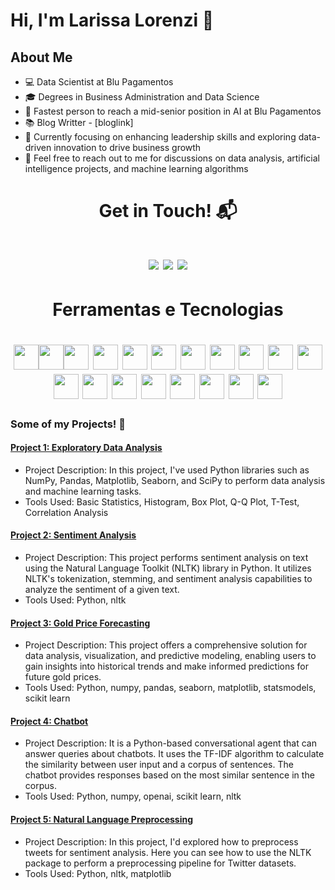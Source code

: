 # Hi, I'm Larissa Lorenzi 👋

## About Me

- 💻 Data Scientist at Blu Pagamentos
- 🎓 Degrees in Business Administration and Data Science
- 🚀 Fastest person to reach a mid-senior position in AI at Blu Pagamentos
- 📚 Blog Writter - [bloglink]
- 🌱 Currently focusing on enhancing leadership skills and exploring data-driven innovation to drive business growth
- 💬 Feel free to reach out to me for discussions on data analysis, artificial intelligence projects, and machine learning algorithms

## <h1 align="center"> Get in Touch! 📬</h1>

<h1 align="center"> <div>
<a href="https://instagram.com/larissa.lorenzi" target="_blank"><img src="https://img.shields.io/badge/-Instagram-%23E4405F?style=for-the-badge&logo=instagram&logoColor=white" target="_blank"></a>
<a href = "mailto:lorenzilarissa@gmail.com"><img src="https://img.shields.io/badge/Gmail-D14836?style=for-the-badge&logo=gmail&logoColor=white" target="_blank"></a>
<a href="https://www.linkedin.com/in/larissalorenzi" target="_blank"><img src="https://img.shields.io/badge/-LinkedIn-%230077B5?style=for-the-badge&logo=linkedin&logoColor=white" target="_blank"></a>   
</div></h1>

## <h1 align="center"> Ferramentas e Tecnologias</h1>

<h1 align="center"> <img src="https://cdn.jsdelivr.net/gh/devicons/devicon/icons/python/python-original-wordmark.svg" width="40" height="40"/><img src="https://cdn.jsdelivr.net/gh/devicons/devicon/icons/postgresql/postgresql-original-wordmark.svg" width="40" height="40"/><img src="https://cdn.jsdelivr.net/gh/devicons/devicon/icons/mysql/mysql-original-wordmark.svg" width="40" height="40"/>
<img src="https://cdn.jsdelivr.net/gh/devicons/devicon/icons/r/r-original.svg" width="40" height="40"/>
<img src="https://cdn.jsdelivr.net/gh/devicons/devicon/icons/rstudio/rstudio-original.svg" width="40" height="40"/>
<img src="https://cdn.jsdelivr.net/gh/devicons/devicon/icons/amazonwebservices/amazonwebservices-original-wordmark.svg" width="40" height="40"/>
<img src="https://cdn.jsdelivr.net/gh/devicons/devicon/icons/docker/docker-original-wordmark.svg" width="40" height="40"/>
<img src="https://cdn.jsdelivr.net/gh/devicons/devicon/icons/git/git-original-wordmark.svg" width="40" height="40"/>
<img src="https://cdn.jsdelivr.net/gh/devicons/devicon/icons/github/github-original-wordmark.svg" width="40" height="40"/>
<img src="https://cdn.jsdelivr.net/gh/devicons/devicon/icons/vscode/vscode-original-wordmark.svg" width="40" height="40"/>
<img src="https://cdn.jsdelivr.net/gh/devicons/devicon/icons/pandas/pandas-original-wordmark.svg" width="40" height="40"/>
<img src="https://cdn.jsdelivr.net/gh/devicons/devicon/icons/numpy/numpy-original-wordmark.svg" width="40" height="40"/>
<img src="https://cdn.jsdelivr.net/gh/devicons/devicon/icons/jupyter/jupyter-original-wordmark.svg" width="40" height="40"/>
<img src="https://cdn.jsdelivr.net/gh/devicons/devicon/icons/anaconda/anaconda-original-wordmark.svg" width="40" height="40"/>  
<img src="https://cdn.jsdelivr.net/gh/devicons/devicon/icons/pytorch/pytorch-original-wordmark.svg" width="40" height="40"/>
<img src="https://cdn.jsdelivr.net/gh/devicons/devicon/icons/tensorflow/tensorflow-original-wordmark.svg" width="40" height="40"/>
<img src="https://cdn.jsdelivr.net/gh/devicons/devicon/icons/confluence/confluence-original-wordmark.svg" width="40" height="40"/>
<img src="https://cdn.jsdelivr.net/gh/devicons/devicon/icons/kaggle/kaggle-original-wordmark.svg" width="40" height="40"/>
<img src="https://cdn.jsdelivr.net/gh/devicons/devicon/icons/slack/slack-original-wordmark.svg" width="40" height="40"/></h1>
          

### Some of my Projects! 🎨

#### [Project 1: Exploratory Data Analysis](https://github.com/lorenzilarissa/exploratory-data-analysis)
- Project Description: In this project, I've used Python libraries such as NumPy, Pandas, Matplotlib, Seaborn, and SciPy to perform data analysis and machine learning tasks.
- Tools Used: Basic Statistics, Histogram, Box Plot, Q-Q Plot, T-Test, Correlation Analysis

#### [Project 2: Sentiment Analysis](https://github.com/lorenzilarissa/nltk-sentiment-analysis)
- Project Description: This project performs sentiment analysis on text using the Natural Language Toolkit (NLTK) library in Python. It utilizes NLTK's tokenization, stemming, and sentiment analysis capabilities to analyze the sentiment of a given text.
- Tools Used: Python, nltk

#### [Project 3: Gold Price Forecasting](https://github.com/lorenzilarissa/gold-price-forecasting)
- Project Description: This project offers a comprehensive solution for data analysis, visualization, and predictive modeling, enabling users to gain insights into historical trends and make informed predictions for future gold prices.
- Tools Used: Python, numpy, pandas, seaborn, matplotlib, statsmodels, scikit learn

#### [Project 4: Chatbot](https://github.com/lorenzilarissa/conversational-ai-chatbot)
- Project Description: It is a Python-based conversational agent that can answer queries about chatbots. It uses the TF-IDF algorithm to calculate the similarity between user input and a corpus of sentences. The chatbot provides responses based on the most similar sentence in the corpus.
- Tools Used: Python, numpy, openai, scikit learn, nltk

#### [Project 5: Natural Language Preprocessing](https://github.com/lorenzilarissa/natural_language_preprocessing)
- Project Description: In this project, I'd explored how to preprocess tweets for sentiment analysis. Here you can see how to use the NLTK package to perform a preprocessing pipeline for Twitter datasets.
- Tools Used: Python, nltk, matplotlib
